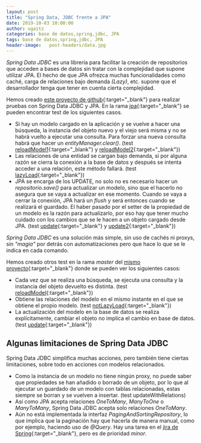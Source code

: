 ```yaml
---
layout: post
title: "Spring Data, JDBC frente a JPA"
date: 2019-10-03 10:00:00
author: ugaitz
categories: base de datos,spring,jdbc, JPA
tags: base de datos,spring,jdbc, JPA
header-image:	post-headers/data.jpg
---
```

_Spring Data JDBC_ es una librería para facilitar la creación de repositorios que acceden a bases de datos sin tratar con la complejidad que supone utilizar JPA. El hecho de que JPA ofrezca muchas funcionalidades como caché, carga de relaciones bajo demanda _(Lazy)_, etc. supone que el desarrollador tenga que tener en cuenta cierta complejidad.

Hemos creado [este proyecto de github][github-project]{:target="_blank"} para realizar pruebas con Spring Data JDBC y JPA. En la rama [jpa][github-project-jpa]{:target="_blank"} se pueden encontrar test de los siguientes casos.

- Si hay un modelo cargado en la aplicación y se vuelve a hacer una búsqueda, la instancia del objeto nuevo y el viejo será misma y no se habrá vuelto a ejecutar una consulta. Para forzar una nueva consulta habrá que hacer un _entityManager.clear()_. (test [reloadModel1][jpa-reload-model-1]{:target="_blank"} y [reloadModel2][jpa-reload-model-2]{:target="_blank"})
- Las relaciones de una entidad se cargan bajo demanda, si por alguna razón se cierra la conexión a la base de datos y después se intenta acceder a una relación, este método fallará. (test [lazyLoad][jpa-lazy-load]{:target="_blank"})
- JPA se encarga de los UPDATE, no solo no es necesario hacer un _repositorio.save()_ para actualizar un modelo, sino que el hacerlo no asegura que se vaya a actualizar en ese momento. Cuando se vaya a cerrar la conexión, JPA hará un _flush_ y será entonces cuando se realizará el guardado. El haber pasado por el setter de la propiedad de un modelo es la razón para actualizarlo, por eso hay que tener mucho cuidado con los cambios que se le hacen a un objeto cargado desde JPA. (test [update][jpa-update-1]{:target="_blank"} y [update2][jpa-update-2]{:target="_blank"})

_Spring Data JDBC_ es una solución más simple, sin uso de cachés ni proxys, sin _"magia"_ por detrás con automatizaciones pero que hace lo que se le indica en cada comando.

Hemos creado otros test en la rama _master_ del [mismo proyecto][github-project]{:target="_blank"} donde se pueden ver los siguientes casos:
- Cada vez que se realiza una búsqueda, se ejecuta una consulta y la instancia del objeto devuelto es distinta. (test [reloadModel][jdbc-reload-model]{:target="_blank"})
- Obtiene las relaciones del modelo en el mismo instante en el que se obtiene el propio modelo. (test [notLazyLoad][jdbc-not-lazy-load]{:target="_blank"})
- La actualización del modelo en la base de datos se realiza explícitamente, cambiar el objeto no implica el cambio en base de datos. (test [update][jdbc-update]{:target="_blank"})


## Algunas limitaciones de Spring Data JDBC
Spring Data JDBC simplifica muchas acciones, pero también tiene ciertas limitaciones, sobre todo en acciones con modelos relacionados.
- Como la instancia de un modelo no tiene ningún proxy, no puede saber que propiedades se han añadido o borrado de un objeto, por lo que al ejecutar un guardado de un modelo con tablas relacionadas, estas siempre se borran y se vuelven a insertar. (test updateWithRelations)
- Así como JPA acepta relaciones _OneToMany_, _ManyToOne_ o _ManyToMany_, Spring Data JDBC acepta solo relaciones _OneToMany_.
- Aún no está implementada la interfaz _PagingAndSortingRepository_, lo que implica que la paginación hay que hacerla de manera manual, como por ejemplo, haciendo uso de _@Query_. Hay una tarea en el [jira de Spring][jira-pagination]{:target="_blank"}, pero es de prioridad _minor_.

[github-project]: https://github.com/wearearima/spring-data-jdbc-demo
[github-project-jpa]: https://github.com/wearearima/spring-data-jdbc-demo/tree/jpa
[jpa-reload-model-1]: https://github.com/wearearima/spring-data-jdbc-demo/blob/b4224ffb83561e88598c23b5047885cb6ee86369/src/test/java/eu/arima/springdatajdbcdemo/CountryRepositoryTests.java#L43
[jpa-reload-model-2]: https://github.com/wearearima/spring-data-jdbc-demo/blob/b4224ffb83561e88598c23b5047885cb6ee86369/src/test/java/eu/arima/springdatajdbcdemo/CountryRepositoryTests.java#L51
[jpa-update-1]: https://github.com/wearearima/spring-data-jdbc-demo/blob/b4224ffb83561e88598c23b5047885cb6ee86369/src/test/java/eu/arima/springdatajdbcdemo/CountryRepositoryTests.java#L71
[jpa-update-2]: https://github.com/wearearima/spring-data-jdbc-demo/blob/b4224ffb83561e88598c23b5047885cb6ee86369/src/test/java/eu/arima/springdatajdbcdemo/CountryRepositoryTests.java#L83
[jpa-lazy-load]: https://github.com/wearearima/spring-data-jdbc-demo/blob/b4224ffb83561e88598c23b5047885cb6ee86369/src/test/java/eu/arima/springdatajdbcdemo/CountryRepositoryTests.java#L60
[jdbc-reload-model]: https://github.com/wearearima/spring-data-jdbc-demo/blob/cf888e3b0ff6fb6a1a08dbddf1ca0722654f0352/src/test/java/eu/arima/springdatajdbcdemo/CountryRepositoryTests.java#L42
[jdbc-not-lazy-load]: https://github.com/wearearima/spring-data-jdbc-demo/blob/cf888e3b0ff6fb6a1a08dbddf1ca0722654f0352/src/test/java/eu/arima/springdatajdbcdemo/CountryRepositoryTests.java#L50
[jdbc-update]: https://github.com/wearearima/spring-data-jdbc-demo/blob/cf888e3b0ff6fb6a1a08dbddf1ca0722654f0352/src/test/java/eu/arima/springdatajdbcdemo/CountryRepositoryTests.java#L59
[jira-pagination]: https://jira.spring.io/browse/DATAJDBC-101